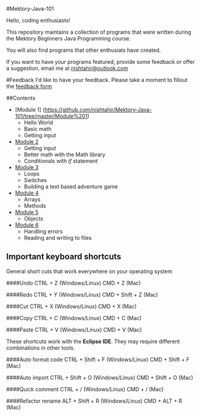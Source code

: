 #Mektory-Java-101

Hello, coding enthusiasts!

This repository maintains a collection of programs that were written during the Mektory Beginners Java Programming course.

You will also find programs that other enthusiats have created. 

If you want to have your programs featured, provide some feedback or offer a suggestion, email me at <nishtahir@outlook.com>


#Feedback
I'd like to have your feedback. Please take a moment to fillout the [feedback form](https://docs.google.com/forms/d/1Lrmp108OXBRgTBHRv-i7YK_LF0PNrsuxbE6-Huekx5k/viewform)


##Contents 

- [Module 1] (https://github.com/nishtahir/Mektory-Java-101/tree/master/Module%201)
	- Hello World
	- Basic math
	- Getting input
- [Module 2](https://github.com/nishtahir/Mektory-Java-101/tree/master/Module%202)
	- Getting input
	- Better math with the Math library 
	- Conditionals with *if* statement
- [Module 3](https://github.com/nishtahir/Mektory-Java-101/tree/master/Module%203)
	- Loops
	- Switches
	- Building a text based adventure game 
- [Module 4](https://github.com/nishtahir/Mektory-Java-101/tree/master/Module%204)
	- Arrays
	- Methods
- [Module 5](https://github.com/nishtahir/Mektory-Java-101/tree/master/Module%205)
	- Objects
- [Module 6](https://github.com/nishtahir/Mektory-Java-101/tree/master/Module%206)
	- Handling errors
	- Reading and writing to files
			
## Important keyboard shortcuts 

General short cuts that work everywhere on your operating system

####Undo
	 CTRL + Z	(Windows/Linux)
	 CMD + Z	(Mac)
	 
####Redo
	 CTRL + Y	(Windows/Linux)
	 CMD + Shift + Z	(Mac)	 

####Cut
	 CTRL + X	(Windows/Linux)
	 CMD + X	(Mac)
	 
####Copy
	 CTRL + C	(Windows/Linux)
	 CMD + C	(Mac)	 

####Paste
	 CTRL + V	(Windows/Linux)
	 CMD + V	(Mac)	 

These shortcuts work with the **Eclipse IDE**. They may require different combinations in other tools.

####Auto format code
	 CTRL + Shift + F 	(Windows/Linux)
	 CMD + Shift + F 	(Mac)
	 
####Auto import
	 CTRL + Shift + O 	(Windows/Linux)
	 CMD + Shift + O 	(Mac)
	 
####Quick comment
	 CTRL + / 	(Windows/Linux)
	 CMD + / 	(Mac)
	
####Refactor rename
	 ALT + Shift + R 	(Windows/Linux)
	 CMD + ALT + R 	(Mac)


